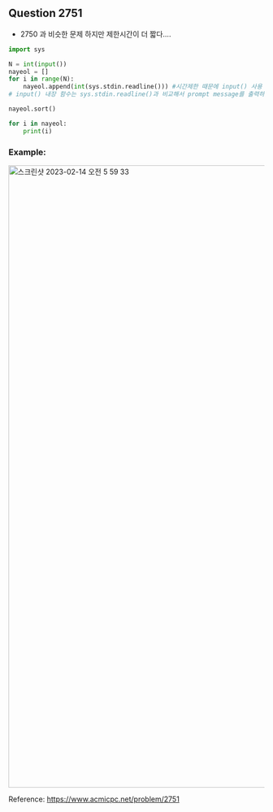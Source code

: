 ## Question 2751

* 2750 과 비슷한 문제 하지만 제한시간이 더 짧다....


```python 3
import sys

N = int(input())
nayeol = []
for i in range(N):
    nayeol.append(int(sys.stdin.readline())) #시간제한 때문에 input() 사용 불가능 = 느려서
# input() 내장 함수는 sys.stdin.readline()과 비교해서 prompt message를 출력하고, 개행 문자를 삭제한 값을 리턴하기 때문에 느리다.

nayeol.sort()

for i in nayeol:
    print(i)

```

### Example:
<img width="1225" alt="스크린샷 2023-02-14 오전 5 59 33" src="https://user-images.githubusercontent.com/107760647/218573282-9df36d42-5fc2-4bd3-b282-997cac871640.png">


Reference:
https://www.acmicpc.net/problem/2751
